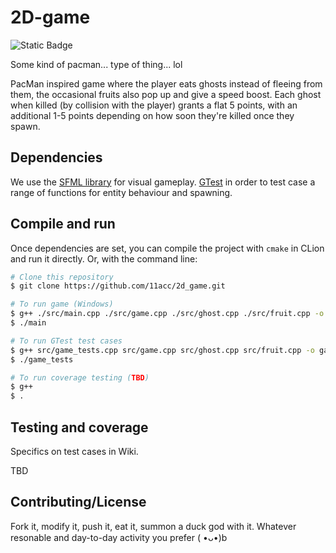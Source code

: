 # 2D-game

![Static Badge](https://img.shields.io/badge/version-1.0-blue)

Some kind of pacman... type of thing... lol

PacMan inspired game where the player eats ghosts instead of fleeing from them, the occasional fruits also pop up and give a speed boost. Each ghost when killed (by collision with the player) grants a flat 5 points, with an additional 1-5 points depending on how soon they're killed once they spawn.

## Dependencies

We use the [SFML library](https://www.sfml-dev.org/index.php) for visual gameplay. [GTest](https://github.com/google/googletest) in order to test case a range of functions for entity behaviour and spawning.

## Compile and run
Once dependencies are set, you can compile the project with `cmake` in CLion and run it directly. Or, with the command line:

```bash
# Clone this repository
$ git clone https://github.com/11acc/2d_game.git

# To run game (Windows)
$ g++ ./src/main.cpp ./src/game.cpp ./src/ghost.cpp ./src/fruit.cpp -o main -I./include -IC:/SFML-2.6.1/include -LC:/SFML-2.6.1/lib -lsfml-graphics -lsfml-window -lsfml-system
$ ./main

# To run GTest test cases
$ g++ src/game_tests.cpp src/game.cpp src/ghost.cpp src/fruit.cpp -o game_tests -I/path/to/gtest/include -L/path/to/gtest/lib -lgtest -lgtest_main -pthread -IC:/SFML-2.6.1/include -LC:/SFML-2.6.1/lib -lsfml-graphics -lsfml-window -lsfml-system
$ ./game_tests

# To run coverage testing (TBD)
$ g++
$ .
```

## Testing and coverage

Specifics on test cases in Wiki.

TBD

## Contributing/License

Fork it, modify it, push it, eat it, summon a duck god with it. Whatever resonable and day-to-day activity you prefer ( •ᴗ•)b
